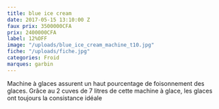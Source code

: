 ```yaml
---
title: blue ice cream
date: 2017-05-15 13:10:00 Z
faux prix: 3500000CFA
prix: 2400000CFA
label: 12%OFF
image: "/uploads/blue_ice_cream_machine_t10.jpg"
fiche: "/uploads/fiche.jpg"
categories: Froid
marques: garbin
---
```


Machine à glaces assurent un haut pourcentage de foisonnement des glaces. Grâce au 2 cuves de 7 litres de cette machine à glace, les glaces ont toujours la consistance idéale